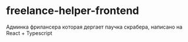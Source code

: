 # freelance-helper-frontend
Админка фрилансера которая дергает паучка скрабера, написано на React + Typescript
